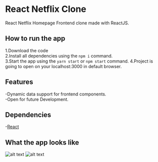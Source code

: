 # React Netflix Clone

React Netflix Homepage Frontend clone made with ReactJS.

## How to run the app

1.Download the code  
2.Install all dependencies using the `npm i` command.  
3.Start the app using the `yarn start` or `npm start` command.
4.Project is going to open on your localhost:3000 in default browser.  

## Features

-Dynamic data support for frontend components.  
-Open for future Development.  

## Dependencies

-[React](https://reactjs.org/)  

## What the app looks like

![alt text](https://raw.githubusercontent.com/cengizhankose/react-netflix-clone/main/1.png)
![alt text](https://raw.githubusercontent.com/cengizhankose/react-netflix-clone/main/2.png)
